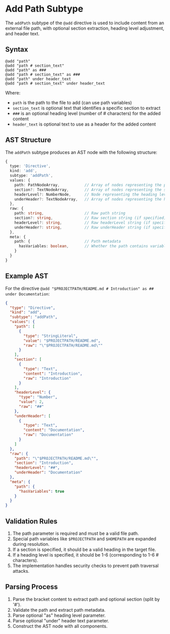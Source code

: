 # Add Path Subtype

The `addPath` subtype of the `@add` directive is used to include content from an external file path, with optional section extraction, heading level adjustment, and header text.

## Syntax

```mlld
@add "path"
@add "path # section_text"
@add "path" as ###
@add "path # section_text" as ###
@add "path" under header_text
@add "path # section_text" under header_text
```

Where:
- `path` is the path to the file to add (can use path variables)
- `section_text` is optional text that identifies a specific section to extract
- `###` is an optional heading level (number of # characters) for the added content
- `header_text` is optional text to use as a header for the added content

## AST Structure

The `addPath` subtype produces an AST node with the following structure:

```typescript
{
  type: 'Directive',
  kind: 'add',
  subtype: 'addPath',
  values: {
    path: PathNodeArray,           // Array of nodes representing the path
    section?: TextNodeArray,       // Array of nodes representing the section (if specified)
    headerLevel?: NumberNode,      // Node representing the heading level (if specified)
    underHeader?: TextNodeArray,   // Array of nodes representing the header text (if specified)
  },
  raw: {
    path: string,                  // Raw path string
    section?: string,              // Raw section string (if specified)
    headerLevel?: string,          // Raw headerLevel string (if specified)
    underHeader?: string,          // Raw underHeader string (if specified)
  },
  meta: {
    path: {                        // Path metadata
      hasVariables: boolean,       // Whether the path contains variables
    }
  }
}
```

## Example AST

For the directive `@add "$PROJECTPATH/README.md # Introduction" as ## under Documentation`:

```json
{
  "type": "Directive",
  "kind": "add",
  "subtype": "addPath",
  "values": {
    "path": [
      {
        "type": "StringLiteral",
        "value": "$PROJECTPATH/README.md",
        "raw": "\"$PROJECTPATH/README.md\""
      }
    ],
    "section": [
      {
        "type": "Text",
        "content": "Introduction",
        "raw": "Introduction"
      }
    ],
    "headerLevel": {
      "type": "Number",
      "value": 2,
      "raw": "##"
    },
    "underHeader": [
      {
        "type": "Text",
        "content": "Documentation",
        "raw": "Documentation"
      }
    ]
  },
  "raw": {
    "path": "\"$PROJECTPATH/README.md\"",
    "section": "Introduction",
    "headerLevel": "##",
    "underHeader": "Documentation"
  },
  "meta": {
    "path": {
      "hasVariables": true
    }
  }
}
```

## Validation Rules

1. The path parameter is required and must be a valid file path.
2. Special path variables like `$PROJECTPATH` and `$HOMEPATH` are expanded during resolution.
3. If a section is specified, it should be a valid heading in the target file.
4. If a heading level is specified, it should be 1-6 (corresponding to 1-6 # characters).
5. The implementation handles security checks to prevent path traversal attacks.

## Parsing Process

1. Parse the bracket content to extract path and optional section (split by '#').
2. Validate the path and extract path metadata.
3. Parse optional "as" heading level parameter.
4. Parse optional "under" header text parameter.
5. Construct the AST node with all components.